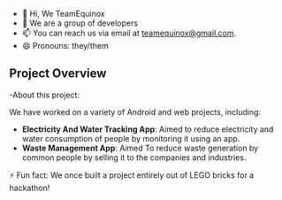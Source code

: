 - 👋 Hi, We TeamEquinox
- 👀 We are a group of developers
- 📫 You can reach us via email at [teamequinox@gmail.com](mailto:teamequinox@gmail.com).
- 😄 Pronouns: they/them
## Project Overview

-About this project:







We have worked on a variety of Android and web projects, including:

- **Electricity And Water Tracking App**: Aimed to reduce electricity and water consumption of people by monitoring it using an app.
- **Waste Management App**: Aimed To reduce waste generation by common people by selling it to the companies and industries.


⚡ Fun fact:  We once built a project entirely out of LEGO bricks for a hackathon!

<!---
TeamEquinox-05/TeamEquinox-05 is a ✨ special ✨ repository because its `README.md` (this file) appears on your GitHub profile.
You can click the Preview link to take a look at your changes.
--->
